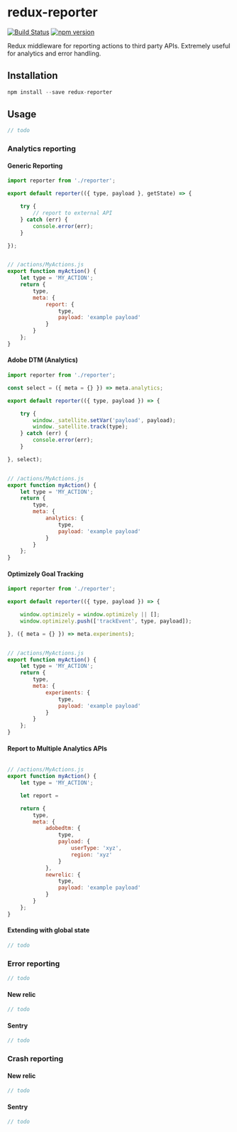 # redux-reporter

[![Build Status](https://travis-ci.org/ezekielchentnik/redux-reporter.svg)](https://travis-ci.org/ezekielchentnik/redux-reporter)
[![npm version](https://img.shields.io/npm/v/redux-reporter.svg?style=flat-square)](https://www.npmjs.com/package/redux-reporter)

Redux middleware for reporting actions to third party APIs.  Extremely useful for analytics and error handling.

## Installation

```js
npm install --save redux-reporter
```

## Usage
```js
// todo
```

### Analytics reporting

#### Generic Reporting

```js
import reporter from './reporter';

export default reporter(({ type, payload }, getState) => {

    try {
        // report to external API
    } catch (err) {
        console.error(err);
    }

});


// /actions/MyActions.js
export function myAction() {
    let type = 'MY_ACTION';
    return {
        type,
        meta: {
            report: {
                type,
                payload: 'example payload'
            }
        }
    };
}

```
#### Adobe DTM (Analytics)
```js
import reporter from './reporter';

const select = ({ meta = {} }) => meta.analytics;

export default reporter(({ type, payload }) => {

    try {
        window._satellite.setVar('payload', payload);
        window._satellite.track(type);
    } catch (err) {
        console.error(err);
    }

}, select);


// /actions/MyActions.js
export function myAction() {
    let type = 'MY_ACTION';
    return {
        type,
        meta: {
            analytics: {
                type,
                payload: 'example payload'
            }
        }
    };
}

```

#### Optimizely Goal Tracking
```js
import reporter from './reporter';

export default reporter(({ type, payload }) => {

    window.optimizely = window.optimizely || [];
    window.optimizely.push(['trackEvent', type, payload]);

}, ({ meta = {} }) => meta.experiments);


// /actions/MyActions.js
export function myAction() {
    let type = 'MY_ACTION';
    return {
        type,
        meta: {
            experiments: {
                type,
                payload: 'example payload'
            }
        }
    };
}

```

#### Report to Multiple Analytics APIs
```js

// /actions/MyActions.js
export function myAction() {
    let type = 'MY_ACTION';

    let report =

    return {
        type,
        meta: {
            adobedtm: {
                type,
                payload: {
                    userType: 'xyz',
                    region: 'xyz'
                }
            },
            newrelic: {
                type,
                payload: 'example payload'
            }
        }
    };
}

```

#### Extending with global state
```js
// todo
```

### Error reporting
```js
// todo
```

#### New relic
```js
// todo
```

#### Sentry
```js
// todo
```

### Crash reporting

#### New relic
```js
// todo
```

#### Sentry
```js
// todo
```
